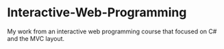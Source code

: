 # Interactive-Web-Programming
My work from an interactive web programming course that focused on C# and the MVC layout.
